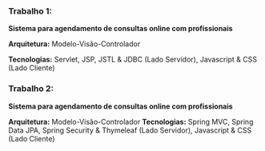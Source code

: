### Trabalho 1: 

**Sistema para agendamento de consultas online com profissionais**

**Arquitetura:** Modelo-Visão-Controlador

**Tecnologias:** Servlet, JSP, JSTL & JDBC (Lado Servidor), Javascript & CSS (Lado Cliente)

### Trabalho 2: 

**Sistema para agendamento de consultas online com profissionais**

**Arquitetura:** Modelo-Visão-Controlador
**Tecnologias:** Spring MVC, Spring Data JPA, Spring Security & Thymeleaf (Lado Servidor), Javascript & CSS (Lado Cliente)
